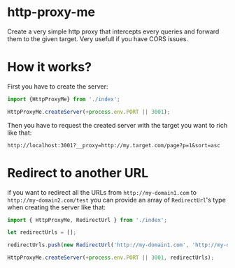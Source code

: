 # http-proxy-me

Create a very simple http proxy that intercepts every queries and forward them to the given target.
Very usefull if you have CORS issues.

# How it works?

First you have to create the server: 
```ts
import {HttpProxyMe} from './index';

HttpProxyMe.createServer(+process.env.PORT || 3001);

```

Then you have to request the created server with the target you want to rich like that: 
```
http://localhost:3001?__proxy=http://my.target.com/page?p=1&sort=asc
```

# Redirect to another URL

if you want to redirect all the URLs from `http://my-domain1.com` to `http://my-domain2.com/test` you can provide
an array of `RedirectUrl`'s type when creating the server like that: 

```ts
import { HttpProxyMe, RedirectUrl } from './index';

let redirectUrls = [];

redirectUrls.push(new RedirectUrl('http://my-domain1.com', 'http://my-domain2.com/test'));

HttpProxyMe.createServer(+process.env.PORT || 3001, redirectUrls);
```  
